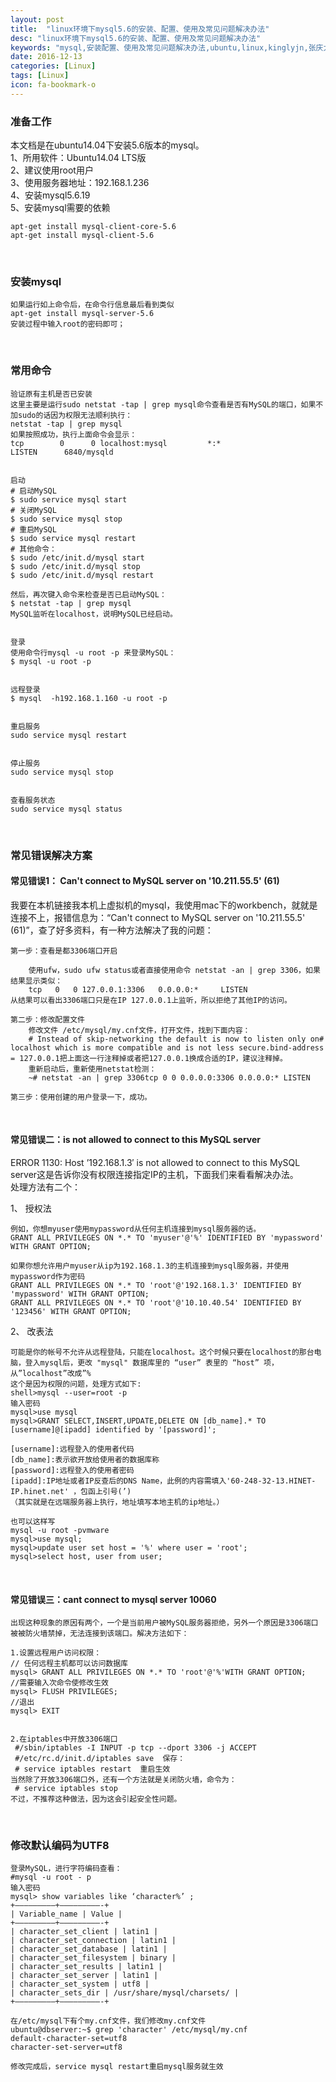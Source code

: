 ```yaml
---
layout: post
title:  "linux环境下mysql5.6的安装、配置、使用及常见问题解决办法"
desc: "linux环境下mysql5.6的安装、配置、使用及常见问题解决办法"
keywords: "mysql,安装配置、使用及常见问题解决办法,ubuntu,linux,kinglyjn,张庆力"
date: 2016-12-13
categories: [Linux]
tags: [Linux]
icon: fa-bookmark-o
---
```


### 准备工作

本文档是在ubuntu14.04下安装5.6版本的mysql。<br>
1、所用软件：Ubuntu14.04 LTS版<br>
2、建议使用root用户<br>
3、使用服务器地址：192.168.1.236<br>
4、安装mysql5.6.19<br>
5、安装mysql需要的依赖<br>

```shell
apt-get install mysql-client-core-5.6
apt-get install mysql-client-5.6
```
<br>

### 安装mysql

```shell
如果运行如上命令后，在命令行信息最后看到类似
apt-get install mysql-server-5.6
安装过程中输入root的密码即可；
```
<br>

### 常用命令

```shell
验证原有主机是否已安装
这里主要是运行sudo netstat -tap | grep mysql命令查看是否有MySQL的端口，如果不加sudo的话因为权限无法顺利执行：
netstat -tap | grep mysql
如果按照成功，执行上面命令会显示：
tcp        0      0 localhost:mysql         *:*                     LISTEN      6840/mysqld 


启动
# 启动MySQL
$ sudo service mysql start 
# 关闭MySQL
$ sudo service mysql stop
# 重启MySQL
$ sudo service mysql restart
# 其他命令：
$ sudo /etc/init.d/mysql start
$ sudo /etc/init.d/mysql stop
$ sudo /etc/init.d/mysql restart

然后，再次键入命令来检查是否已启动MySQL：
$ netstat -tap | grep mysql
MySQL监听在localhost，说明MySQL已经启动。


登录
使用命令行mysql -u root -p 来登录MySQL：
$ mysql -u root -p


远程登录
$ mysql  -h192.168.1.160 -u root -p


重启服务
sudo service mysql restart


停止服务
sudo service mysql stop


查看服务状态
sudo service mysql status
```
<br>

### 常见错误解决方案

#### 常见错误1： Can't connect to MySQL server on '10.211.55.5' (61)

我要在本机链接我本机上虚拟机的mysql，我使用mac下的workbench，就就是连接不上，报错信息为：“Can't connect to MySQL server on '10.211.55.5' (61)”，查了好多资料，有一种方法解决了我的问题：

```shell
第一步：查看是都3306端口开启

    使用ufw，sudo ufw status或者直接使用命令 netstat -an | grep 3306，如果结果显示类似：
    tcp   0   0 127.0.0.1:3306   0.0.0.0:*     LISTEN
从结果可以看出3306端口只是在IP 127.0.0.1上监听，所以拒绝了其他IP的访问。

第二步：修改配置文件
    修改文件 /etc/mysql/my.cnf文件，打开文件，找到下面内容：
    # Instead of skip-networking the default is now to listen only on# localhost which is more compatible and is not less secure.bind-address = 127.0.0.1把上面这一行注释掉或者把127.0.0.1换成合适的IP，建议注释掉。
    重新启动后，重新使用netstat检测：
    ~# netstat -an | grep 3306tcp 0 0 0.0.0.0:3306 0.0.0.0:* LISTEN

第三步：使用创建的用户登录一下，成功。
```
<br>

#### 常见错误二：is not allowed to connect to this MySQL server

ERROR 1130: Host ’192.168.1.3′ is not allowed to connect to this MySQL server这是告诉你没有权限连接指定IP的主机，下面我们来看看解决办法。<br>
处理方法有二个：<br>

1、 授权法<br>

```shell
例如，你想myuser使用mypassword从任何主机连接到mysql服务器的话。
GRANT ALL PRIVILEGES ON *.* TO 'myuser'@'%' IDENTIFIED BY 'mypassword' WITH GRANT OPTION;

如果你想允许用户myuser从ip为192.168.1.3的主机连接到mysql服务器，并使用mypassword作为密码
GRANT ALL PRIVILEGES ON *.* TO 'root'@'192.168.1.3' IDENTIFIED BY 'mypassword' WITH GRANT OPTION;
GRANT ALL PRIVILEGES ON *.* TO 'root'@'10.10.40.54' IDENTIFIED BY '123456' WITH GRANT OPTION;
```

2、 改表法<br>

```shell
可能是你的帐号不允许从远程登陆，只能在localhost。这个时候只要在localhost的那台电脑，登入mysql后，更改 "mysql" 数据库里的 “user” 表里的 “host” 项，从”localhost”改成”%
这个是因为权限的问题，处理方式如下:
shell>mysql --user=root -p
输入密码
mysql>use mysql
mysql>GRANT SELECT,INSERT,UPDATE,DELETE ON [db_name].* TO [username]@[ipadd] identified by '[password]';

[username]:远程登入的使用者代码
[db_name]:表示欲开放给使用者的数据库称
[password]:远程登入的使用者密码
[ipadd]:IP地址或者IP反查后的DNS Name，此例的内容需填入'60-248-32-13.HINET-IP.hinet.net' ，包函上引号(’)
（其实就是在远端服务器上执行，地址填写本地主机的ip地址。）

也可以这样写
mysql -u root -pvmware
mysql>use mysql;
mysql>update user set host = '%' where user = 'root';
mysql>select host, user from user;
```
<br>


#### 常见错误三：cant connect to mysql server 10060

```shell
出现这种现象的原因有两个，一个是当前用户被MySQL服务器拒绝，另外一个原因是3306端口被被防火墙禁掉，无法连接到该端口。解决方法如下：

1.设置远程用户访问权限：
// 任何远程主机都可以访问数据库  
mysql> GRANT ALL PRIVILEGES ON *.* TO 'root'@'%'WITH GRANT OPTION;     
//需要输入次命令使修改生效
mysql> FLUSH PRIVILEGES;      
//退出
mysql> EXIT


2.在iptables中开放3306端口
 #/sbin/iptables -I INPUT -p tcp --dport 3306 -j ACCEPT
 #/etc/rc.d/init.d/iptables save  保存：
 # service iptables restart  重启生效
当然除了开放3306端口外，还有一个方法就是关闭防火墙，命令为：
 # service iptables stop  
不过，不推荐这种做法，因为这会引起安全性问题。     
```
<br>


### 修改默认编码为UTF8

```
登录MySQL，进行字符编码查看：
#mysql -u root - p
输入密码
mysql> show variables like ‘character%’ ;  
+————————–+—————————-+ 
| Variable_name | Value | 
+————————–+—————————-+ 
| character_set_client | latin1 | 
| character_set_connection | latin1 | 
| character_set_database | latin1 | 
| character_set_filesystem | binary | 
| character_set_results | latin1 | 
| character_set_server | latin1 | 
| character_set_system | utf8 | 
| character_sets_dir | /usr/share/mysql/charsets/ | 
+————————–+—————————-+ 

在/etc/mysql下有个my.cnf文件，我们修改my.cnf文件
ubuntu@dbserver:~$ grep 'character' /etc/mysql/my.cnf 
default-character-set=utf8
character-set-server=utf8

修改完成后，service mysql restart重启mysql服务就生效
```

